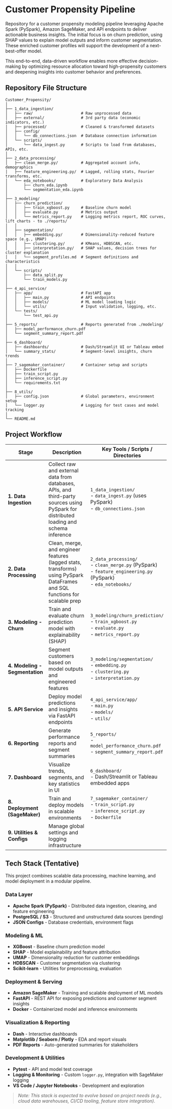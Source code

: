 # Customer Propensity Pipeline

Repository for a customer propensity modeling pipeline leveraging Apache Spark (PySpark), Amazon SageMaker, and API endpoints to deliver actionable business insights.
The initial focus is on churn prediction, using SHAP values to explain model outputs and inform customer segmentation. These enriched customer profiles will support the development of a next-best-offer model.

This end-to-end, data-driven workflow enables more effective decision-making by optimizing resource allocation toward high-propensity customers and deepening insights into customer behavior and preferences.

## Repository File Structure
```
Customer_Propensity/
│
├── 1_data_ingestion/
│   ├── raw/                     # Raw unprocessed data
│   ├── external/                # 3rd party data (economic indicators, etc.)
│   ├── processed/               # Cleaned & transformed datasets
│   ├── config/
│   │   └── db_connections.json  # Database connection information
│   └── scripts/
│       └── data_ingest.py       # Scripts to load from databases, APIs, etc.
│
├── 2_data_processing/
│   ├── clean_merge.py/          # Aggregated account info, demographics
│   ├── feature_engineering.py/  # Lagged, rolling stats, Fourier transforms, etc.
│   └── eda_notebooks/           # Exploratory Data Analysis
│       ├── churn_eda.ipynb
│       └── segmentation_eda.ipynb
│
├── 3_modeling/
│   ├── churn_prediction/
│   │   ├── train_xgboost.py     # Baseline churn model
│   │   ├── evaluate.py          # Metrics output
│   │   └── metrics_report.py    # Logging metrics report, ROC curves, lift charts - to ./reports/
│   │
│   ├── segmentation/
│   │   ├── embedding.py/        # Dimensionality-reduced feature space (e.g., UMAP)
│   │   ├── clustering.py/       # KMeans, HDBSCAN, etc.
│   │   ├── interpretation.py/   # SHAP values, decision trees for cluster explanation
│   │   └── segment_profiles.md  # Segment definitions and characteristics
│   │
│   └── scripts/
│       ├── data_split.py
│       └── train_models.py
│
├── 4_api_service/
│   ├── app/                     # FastAPI app
│   │   ├── main.py              # API endpoints
│   │   ├── models/              # ML model loading logic
│   │   └── utils/               # Input validation, logging, etc.
│   └── tests/
│       └── test_api.py
│
├── 5_reports/                   # Reports generated from ./modeling/
│   ├── model_performance_churn.pdf
│   └── segment_summary_report.pdf
│
├── 6_dashboard/
│   ├── dashboards/              # Dash/Streamlit UI or Tableau embed
│   └── summary_stats/           # Segment-level insights, churn trends
│
├── 7_sagemaker_container/       # Container setup and scripts
│   ├── Dockerfile
│   ├── train_script.py
│   ├── inference_script.py
│   └── requirements.txt
│
├── 8_utils/
│   ├── config.json              # Global parameters, environment setup
│   └── logger.py                # Logging for test cases and model tracking
│
└── README.md
```

## Project Workflow

| Stage                | Description                                                                 | Key Tools / Scripts / Directories                           |
|----------------------|-----------------------------------------------------------------------------|--------------------------------------------------------------|
| **1. Data Ingestion**| Collect raw and external data from databases, APIs, and third-party sources using PySpark for distributed loading and schema inference | `1_data_ingestion/`<br>- `data_ingest.py` (uses PySpark)<br>- `db_connections.json` |
| **2. Data Processing**| Clean, merge, and engineer features (lagged stats, transforms) using PySpark DataFrames and SQL functions for scalable prep | `2_data_processing/`<br>- `clean_merge.py` (PySpark)<br>- `feature_engineering.py` (PySpark)<br>- `eda_notebooks/` |
| **3. Modeling - Churn**| Train and evaluate churn prediction model with explainability (SHAP)       | `3_modeling/churn_prediction/`<br>- `train_xgboost.py`<br>- `evaluate.py`<br>- `metrics_report.py` |
| **4. Modeling - Segmentation**| Segment customers based on model outputs and engineered features | `3_modeling/segmentation/`<br>- `embedding.py`<br>- `clustering.py`<br>- `interpretation.py` |
| **5. API Service**    | Deploy model predictions and insights via FastAPI endpoints                | `4_api_service/app/`<br>- `main.py`<br>- `models/`<br>- `utils/` |
| **6. Reporting**      | Generate performance reports and segment summaries                         | `5_reports/`<br>- `model_performance_churn.pdf`<br>- `segment_summary_report.pdf` |
| **7. Dashboard**      | Visualize trends, segments, and key statistics in UI                       | `6_dashboard/`<br>- Dash/Streamlit or Tableau embedded apps |
| **8. Deployment (SageMaker)**| Train and deploy models in scalable environments                     | `7_sagemaker_container/`<br>- `train_script.py`<br>- `inference_script.py`<br>- `Dockerfile` |
| **9. Utilities & Configs**| Manage global settings and logging infrastructure   

## Tech Stack (Tentative)

This project combines scalable data processing, machine learning, and model deployment in a modular pipeline.

### Data Layer
- **Apache Spark (PySpark)** - Distributed data ingestion, cleaning, and feature engineering
- **PostgreSQL / S3** - Structured and unstructured data sources (pending)
- **JSON Configs** - Database credentials, environment flags

### Modeling & ML
- **XGBoost** - Baseline churn prediction model
- **SHAP** - Model explainability and feature attribution
- **UMAP** - Dimensionality reduction for customer embeddings
- **HDBSCAN** - Customer segmentation via clustering
- **Scikit-learn** - Utilities for preprocessing, evaluation

### Deployment & Serving
- **Amazon SageMaker** - Training and scalable deployment of ML models
- **FastAPI** - REST API for exposing predictions and customer segment insights
- **Docker** - Containerized model and inference environments

### Visualization & Reporting
- **Dash** - Interactive dashboards
- **Matplotlib / Seaborn / Plotly** - EDA and report visuals
- **PDF Reports** - Auto-generated summaries for stakeholders

### Development & Utilities
- **Pytest** - API and model test coverage
- **Logging & Monitoring** - Custom `logger.py`, integration with SageMaker logging
- **VS Code / Jupyter Notebooks** - Development and exploration

> _Note: This stack is expected to evolve based on project needs (e.g., cloud data warehouses, CI/CD tooling, feature store integration)._
